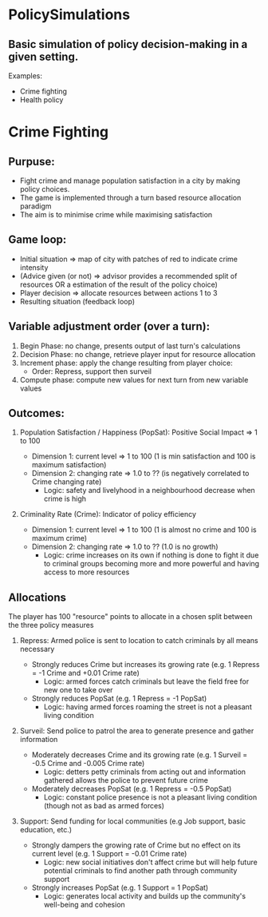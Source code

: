 # PolicySimulations

## Basic simulation of policy decision-making in a given setting.

Examples:
- Crime fighting
- Health policy

# Crime Fighting

## Purpuse:
* Fight crime and manage population satisfaction in a city by making policy choices. 
* The game is implemented through a turn based resource allocation paradigm
* The aim is to minimise crime while maximising satisfaction

## Game loop:
* Initial situation => map of city with patches of red to indicate crime intensity
* (Advice given (or not) => advisor provides a recommended split of resources OR a estimation of the result of the policy choice)
* Player decision => allocate resources between actions 1 to 3
* Resulting situation (feedback loop)

## Variable adjustment order (over a turn):
1. Begin Phase: no change, presents output of last turn's calculations
2. Decision Phase: no change, retrieve player input for resource allocation
3. Increment phase: apply the change resulting from player choice:
    * Order: Repress, support then surveil
4. Compute phase: compute new values for next turn from new variable values 

## Outcomes:
1. Population Satisfaction / Happiness (PopSat): Positive Social Impact => 1 to 100
    - Dimension 1: current level => 1 to 100 (1 is min satisfaction and 100 is maximum satisfaction)
    - Dimension 2: changing rate => 1.0 to ?? (is negatively correlated to Crime changing rate)
        * Logic: safety and livelyhood in a neighbourhood decrease when crime is high

2. Criminality Rate (Crime): Indicator of policy efficiency 
    - Dimension 1: current level => 1 to 100 (1 is almost no crime and 100 is maximum crime)
    - Dimension 2: changing rate => 1.0 to ?? (1.0 is no growth)
        * Logic: crime increases on its own if nothing is done to fight it due to criminal groups becoming more and more powerful and having access to more resources
        

## Allocations 
The player has 100 "resource" points to allocate in a chosen split between the three policy measures

1. Repress: Armed police is sent to location to catch criminals by all means necessary
    - Strongly reduces Crime but increases its growing rate (e.g. 1 Repress = -1 Crime and +0.01 Crime rate)
        * Logic: armed forces catch criminals but leave the field free for new one to take over
    - Strongly reduces PopSat (e.g. 1 Repress = -1 PopSat)
        * Logic: having armed forces roaming the street is not a pleasant living condition
 
2. Surveil: Send police to patrol the area to generate presence and gather information
    - Moderately decreases Crime and its growing rate (e.g. 1 Surveil = -0.5 Crime and -0.005 Crime rate)
        * Logic: detters petty criminals from acting out and information gathered allows the police to prevent future crime
    - Moderately decreases PopSat (e.g. 1 Repress = -0.5 PopSat)
        * Logic: constant police presence is not a pleasant living condition (though not as bad as armed forces)

3. Support: Send funding for local communities (e.g Job support, basic education, etc.)
    - Strongly dampers the growing rate of Crime but no effect on its current level (e.g. 1 Support = -0.01 Crime rate)
        * Logic: new social initiatives don't affect crime but will help future potential criminals to find another path through community support
    - Strongly increases PopSat (e.g. 1 Support = 1 PopSat)
        * Logic: generates local activity and builds up the community's well-being and cohesion